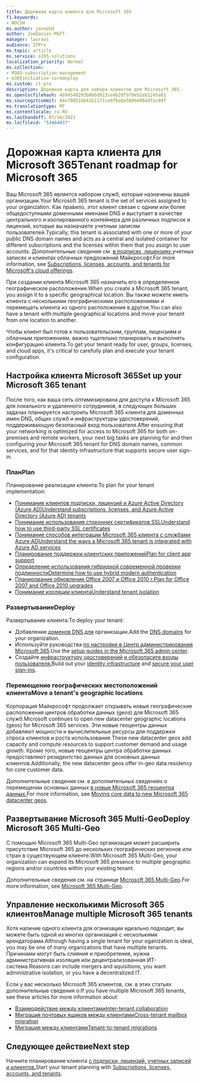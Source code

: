 ```yaml
---
title: Дорожная карта клиента для Microsoft 365
f1.keywords:
- NOCSH
ms.author: josephd
author: JoeDavies-MSFT
manager: laurawi
audience: ITPro
ms.topic: article
ms.service: o365-solutions
localization_priority: Normal
ms.collection:
- M365-subscription-management
- m365initiative-coredeploy
ms.custom: it-pro
description: Дорожная карта для набора клиентов для Microsoft 365.
ms.openlocfilehash: 4b94540293b86bd922ce4b29f970e52eb1245a01
ms.sourcegitcommit: 84e70051bb61b1171cebfbabe500b4904dfac04f
ms.translationtype: MT
ms.contentlocale: ru-RU
ms.lasthandoff: 07/16/2021
ms.locfileid: "53464037"
---
```

# <a name="tenant-roadmap-for-microsoft-365"></a><span data-ttu-id="6809e-103">Дорожная карта клиента для Microsoft 365</span><span class="sxs-lookup"><span data-stu-id="6809e-103">Tenant roadmap for Microsoft 365</span></span>

<span data-ttu-id="6809e-104">Ваш Microsoft 365 является набором служб, которые назначены вашей организации.</span><span class="sxs-lookup"><span data-stu-id="6809e-104">Your Microsoft 365 tenant is the set of services assigned to your organization.</span></span> <span data-ttu-id="6809e-105">Как правило, этот клиент связан с одним или более общедоступными доменными именами DNS и выступает в качестве центрального и изолированного контейнера для различных подписок и лицензий, которые вы назначаете учетным записям пользователей.</span><span class="sxs-lookup"><span data-stu-id="6809e-105">Typically, this tenant is associated with one or more of your public DNS domain names and acts as a central and isolated container for different subscriptions and the licenses within them that you assign to user accounts.</span></span> <span data-ttu-id="6809e-106">Дополнительные сведения см. [в подписях, лицензиях,](subscriptions-licenses-accounts-and-tenants-for-microsoft-cloud-offerings.md)учетных записях и клиентах облачных предложений Майкрософт.</span><span class="sxs-lookup"><span data-stu-id="6809e-106">For more information, see [Subscriptions, licenses, accounts, and tenants for Microsoft's cloud offerings](subscriptions-licenses-accounts-and-tenants-for-microsoft-cloud-offerings.md).</span></span>

<span data-ttu-id="6809e-107">При создании клиента Microsoft 365 назначить его в определенное географическое расположение.</span><span class="sxs-lookup"><span data-stu-id="6809e-107">When you create a Microsoft 365 tenant, you assign it to a specific geographical location.</span></span> <span data-ttu-id="6809e-108">Вы также можете иметь клиента с несколькими географическими расположениями и перемещать клиента из одного расположения в другое.</span><span class="sxs-lookup"><span data-stu-id="6809e-108">You can also have a tenant with multiple geographical locations and move your tenant from one location to another.</span></span>

<span data-ttu-id="6809e-109">Чтобы клиент был готов к пользовательским, группам, лицензиям и облачным приложениям, важно тщательно планировать и выполнять конфигурацию клиента.</span><span class="sxs-lookup"><span data-stu-id="6809e-109">To get your tenant ready for user, groups, licenses, and cloud apps, it's critical to carefully plan and execute your tenant configuration.</span></span>

## <a name="set-up-your-microsoft-365-tenant"></a><span data-ttu-id="6809e-110">Настройка клиента Microsoft 365</span><span class="sxs-lookup"><span data-stu-id="6809e-110">Set up your Microsoft 365 tenant</span></span>

<span data-ttu-id="6809e-111">После того, как ваша сеть оптимизирована для доступа к Microsoft 365 для локального и удаленного сотрудников, в следующих больших задачах планируется настроить Microsoft 365 клиента для доменных имен DNS, общих служб и инфраструктуры удостоверений, поддерживающую безопасный вход пользователя.</span><span class="sxs-lookup"><span data-stu-id="6809e-111">After ensuring that your networking is optimized for access to Microsoft 365 for both on-premises and remote workers, your next big tasks are planning for and then configuring your Microsoft 365 tenant for DNS domain names, common services, and for that identity infrastructure that supports secure user sign-in.</span></span>

### <a name="plan"></a><span data-ttu-id="6809e-112">План</span><span class="sxs-lookup"><span data-stu-id="6809e-112">Plan</span></span>

<span data-ttu-id="6809e-113">Планирование реализации клиента:</span><span class="sxs-lookup"><span data-stu-id="6809e-113">To plan for your tenant implementation:</span></span>

- [<span data-ttu-id="6809e-114">Понимание клиентов подписки, лицензий и Azure Active Directory (Azure AD)</span><span class="sxs-lookup"><span data-stu-id="6809e-114">Understand subscriptions, licenses, and Azure Active Directory (Azure AD) tenants</span></span>](subscriptions-licenses-accounts-and-tenants-for-microsoft-cloud-offerings.md)
- [<span data-ttu-id="6809e-115">Понимание использования сторонних сертификатов SSL</span><span class="sxs-lookup"><span data-stu-id="6809e-115">Understand how to use third-party SSL certificates</span></span>](plan-for-third-party-ssl-certificates.md)
- [<span data-ttu-id="6809e-116">Понимание способов интеграции Microsoft 365 клиента с службами Azure AD</span><span class="sxs-lookup"><span data-stu-id="6809e-116">Understand the ways a Microsoft 365 tenant is integrated with Azure AD services</span></span>](integrated-apps-and-azure-ads.md)
- [<span data-ttu-id="6809e-117">Планирование поддержки клиентских приложений</span><span class="sxs-lookup"><span data-stu-id="6809e-117">Plan for client app support</span></span>](microsoft-365-client-support-certificate-based-authentication.md)
- [<span data-ttu-id="6809e-118">Определение использования гибридной современной проверки подлинности</span><span class="sxs-lookup"><span data-stu-id="6809e-118">Determine how to use hybrid modern authentication</span></span>](hybrid-modern-auth-overview.md)
- [<span data-ttu-id="6809e-119">Планирование обновления Office 2007 и Office 2010 г.</span><span class="sxs-lookup"><span data-stu-id="6809e-119">Plan for Office 2007 and Office 2010 upgrades</span></span>](plan-upgrade-previous-versions-office.md)
- [<span data-ttu-id="6809e-120">Понимание изоляции клиента</span><span class="sxs-lookup"><span data-stu-id="6809e-120">Understand tenant isolation</span></span>](/compliance/assurance/microsoft-365-isolation-controls)

### <a name="deploy"></a><span data-ttu-id="6809e-121">Развертывание</span><span class="sxs-lookup"><span data-stu-id="6809e-121">Deploy</span></span>

<span data-ttu-id="6809e-122">Развертывание клиента:</span><span class="sxs-lookup"><span data-stu-id="6809e-122">To deploy your tenant:</span></span> 

- <span data-ttu-id="6809e-123">Добавление [доменов DNS для](../admin/setup/add-domain.md) организации.</span><span class="sxs-lookup"><span data-stu-id="6809e-123">Add the [DNS domains](../admin/setup/add-domain.md) for your organization.</span></span>
- <span data-ttu-id="6809e-124">Используйте руководства [по настройке в Центр администрирования Microsoft 365](setup-guides-for-microsoft-365.md).</span><span class="sxs-lookup"><span data-stu-id="6809e-124">Use the [setup guides in the Microsoft 365 admin center](setup-guides-for-microsoft-365.md).</span></span>
- <span data-ttu-id="6809e-125">Создайте [инфраструктуру удостоверений](identity-roadmap-microsoft-365.md) [и обезопасите входы пользователя.](microsoft-365-secure-sign-in.md)</span><span class="sxs-lookup"><span data-stu-id="6809e-125">Build out your [identity infrastructure](identity-roadmap-microsoft-365.md) and [secure your user sign-ins](microsoft-365-secure-sign-in.md).</span></span>

### <a name="move-a-tenants-geographic-locations"></a><span data-ttu-id="6809e-126">Перемещение географических местоположений клиента</span><span class="sxs-lookup"><span data-stu-id="6809e-126">Move a tenant's geographic locations</span></span>

<span data-ttu-id="6809e-127">Корпорация Майкрософт продолжает открывать новые географические расположения центров обработки данных (geos) для Microsoft 365 служб.</span><span class="sxs-lookup"><span data-stu-id="6809e-127">Microsoft continues to open new datacenter geographic locations (geos) for Microsoft 365 services.</span></span> <span data-ttu-id="6809e-128">Эти новые геоцентры данных добавляют мощности и вычислительные ресурсы для поддержки спроса клиентов и роста использования.</span><span class="sxs-lookup"><span data-stu-id="6809e-128">These new datacenter geos add capacity and compute resources to support customer demand and usage growth.</span></span> <span data-ttu-id="6809e-129">Кроме того, новые геоцентры центра обработки данных предоставляют резидентство данных для основных данных клиентов.</span><span class="sxs-lookup"><span data-stu-id="6809e-129">Additionally, the new datacenter geos offer in-geo data residency for core customer data.</span></span>

<span data-ttu-id="6809e-130">Дополнительные сведения см. в дополнительных сведениях о перемещении основных данных [в новые Microsoft 365 геоцентра данных.](moving-data-to-new-datacenter-geos.md)</span><span class="sxs-lookup"><span data-stu-id="6809e-130">For more information, see [Moving core data to new Microsoft 365 datacenter geos](moving-data-to-new-datacenter-geos.md).</span></span>


## <a name="deploy-microsoft-365-multi-geo"></a><span data-ttu-id="6809e-131">Развертывание Microsoft 365 Multi-Geo</span><span class="sxs-lookup"><span data-stu-id="6809e-131">Deploy Microsoft 365 Multi-Geo</span></span>

<span data-ttu-id="6809e-132">С помощью Microsoft 365 Multi-Geo организация может расширить присутствие Microsoft 365 до нескольких географических регионов или стран в существующем клиенте.</span><span class="sxs-lookup"><span data-stu-id="6809e-132">With Microsoft 365 Multi-Geo, your organization can expand its Microsoft 365 presence to multiple geographic regions and/or countries within your existing tenant.</span></span>

<span data-ttu-id="6809e-133">Дополнительные сведения см. на странице [Microsoft 365 Multi-Geo](microsoft-365-multi-geo.md).</span><span class="sxs-lookup"><span data-stu-id="6809e-133">For more information, see [Microsoft 365 Multi-Geo](microsoft-365-multi-geo.md).</span></span>

## <a name="manage-multiple-microsoft-365-tenants"></a><span data-ttu-id="6809e-134">Управление несколькими Microsoft 365 клиентов</span><span class="sxs-lookup"><span data-stu-id="6809e-134">Manage multiple Microsoft 365 tenants</span></span> 

<span data-ttu-id="6809e-135">Хотя наличие одного клиента для оганизации идеально подходит, вы можете быть одной из многих организаций с несколькими арендаторами.</span><span class="sxs-lookup"><span data-stu-id="6809e-135">Although having a single tenant for your oganization is ideal, you may be one of many organizations that have multiple tenants.</span></span> <span data-ttu-id="6809e-136">Причинами могут быть слияния и приобретения, нужна административная изоляция или децентрализованная ИТ-система.</span><span class="sxs-lookup"><span data-stu-id="6809e-136">Reasons can include mergers and aquisitions, you want administrative isolation, or you have a decentralized IT.</span></span>

<span data-ttu-id="6809e-137">Если у вас несколько Microsoft 365 клиентов, см. в этих статьях дополнительные сведения о:</span><span class="sxs-lookup"><span data-stu-id="6809e-137">If you have multiple Microsoft 365 tenants, see these articles for more information about:</span></span>

- [<span data-ttu-id="6809e-138">Взаимодействие между клиентами</span><span class="sxs-lookup"><span data-stu-id="6809e-138">Inter-tenant collaboration</span></span>](microsoft-365-inter-tenant-collaboration.md)
- [<span data-ttu-id="6809e-139">Миграция почтовых ящиков между клиентами</span><span class="sxs-lookup"><span data-stu-id="6809e-139">Cross-tenant mailbox migration</span></span>](cross-tenant-mailbox-migration.md)
- [<span data-ttu-id="6809e-140">Миграция между клиентами</span><span class="sxs-lookup"><span data-stu-id="6809e-140">Tenant-to-tenant migrations</span></span>](microsoft-365-tenant-to-tenant-migrations.md)

## <a name="next-step"></a><span data-ttu-id="6809e-141">Следующее действие</span><span class="sxs-lookup"><span data-stu-id="6809e-141">Next step</span></span>

<span data-ttu-id="6809e-142">Начните планирование клиента [с подписки, лицензий, учетных записей и клиентов.](subscriptions-licenses-accounts-and-tenants-for-microsoft-cloud-offerings.md)</span><span class="sxs-lookup"><span data-stu-id="6809e-142">Start your tenant planning with [Subscriptions, licenses, accounts, and tenants](subscriptions-licenses-accounts-and-tenants-for-microsoft-cloud-offerings.md).</span></span>